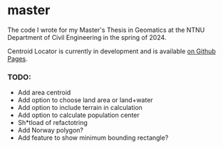 # master

The code I wrote for my Master's Thesis in Geomatics at the NTNU Department of Civil Engineering in the spring of 2024.

Centroid Locator is currently in development and is available [on Github Pages](https://rkh00.github.io/master/).

### TODO:

- Add area centroid
- Add option to choose land area or land+water
- Add option to include terrain in calculation
- Add option to calculate population center
- Sh\*tload of refactotring
- Add Norway polygon?
- Add feature to show minimum bounding rectangle?
